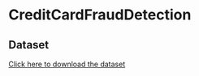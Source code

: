 
# CreditCardFraudDetection



## Dataset
[Click here to download the dataset](https://www.kaggle.com/datasets/mlg-ulb/creditcardfraud)

